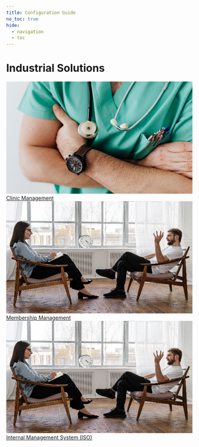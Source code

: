 ```yaml
---
title: Configuration Guide
no_toc: true
hide:
  - navigation
  - toc
---
```


<div class="container px-5 py-1 mx-auto flex flex-wrap">
  <h1 class="text-l text-gray-700 font-medium">Industrial Solutions</h1>
</div>

<!-- This example requires Tailwind CSS v2.0+ -->
<div class="relative bg-white overflow-hidden">
 <div class="p-5 grid grid-cols-1 sm:grid-cols-1 md:grid-cols-5 lg:grid-cols-5 xl:grid-cols-5 gap-5">
    <a href="01_clinic_management" class="rounded overflow-hidden shadow-lg">
      <img class="w-full" src="assets/clinic_mgmt.jpg" alt="Platform">
      <div class="px-6 py-4">
        <div class="font-regular text-l mb-2" >Clinic Management</div>
      </div>
    </a>
    <a href="02_mentoring"  class="rounded overflow-hidden shadow-lg">
      <img class="w-full" src="assets/mentoring.jpg" alt="Accounting and Finance" >
      <div class="px-6 py-4">
        <div class="font-regular text-l mb-2">Membership Management</div>
      </div>
    </a>
    <a href="02_mentoring"  class="rounded overflow-hidden shadow-lg">
      <img class="w-full" src="assets/mentoring.jpg" alt="Accounting and Finance" >
      <div class="px-6 py-4">
        <div class="font-regular text-l mb-2">Internal Management System (ISO)</div>
      </div>
    </a>
</div>
